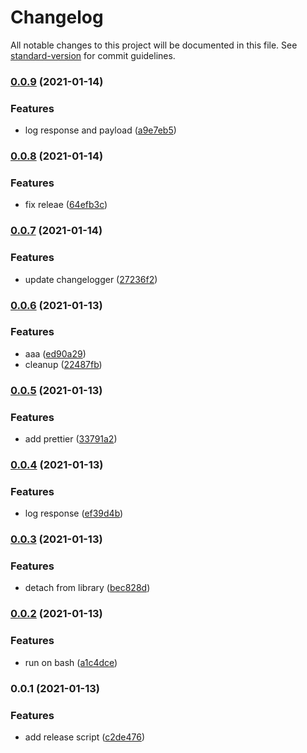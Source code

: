 # Changelog

All notable changes to this project will be documented in this file. See [standard-version](https://github.com/conventional-changelog/standard-version) for commit guidelines.

### [0.0.9](https://github.com/Favna/action-tests/compare/v0.0.8...v0.0.9) (2021-01-14)


### Features

* log response and payload ([a9e7eb5](https://github.com/Favna/action-tests/commit/a9e7eb5c19c7f2ee98cab307e2a5204e4494d22c))

### [0.0.8](https://github.com/Favna/action-tests/compare/v0.0.7...v0.0.8) (2021-01-14)


### Features

* fix releae ([64efb3c](https://github.com/Favna/action-tests/commit/64efb3cd9bffc980c718ab858a311ddf28c0003f))

### [0.0.7](https://github.com/Favna/action-tests/compare/v0.0.6...v0.0.7) (2021-01-14)


### Features

* update changelogger ([27236f2](https://github.com/Favna/action-tests/commit/27236f20461a69228a050e9b831984e15a3cf9ea))

### [0.0.6](https://github.com/Favna/action-tests/compare/v0.0.5...v0.0.6) (2021-01-13)


### Features

* aaa ([ed90a29](https://github.com/Favna/action-tests/commit/ed90a29ab900c7ef0b0e00f5aa5895f83b432e39))
* cleanup ([22487fb](https://github.com/Favna/action-tests/commit/22487fb9d78582260dacb4d40a2344c93dcc18c2))

### [0.0.5](https://github.com/Favna/action-tests/compare/v0.0.4...v0.0.5) (2021-01-13)

### Features

-   add prettier ([33791a2](https://github.com/Favna/action-tests/commit/33791a2d0f266d690bbabdcd2ecfe0d0901a83cd))

### [0.0.4](https://github.com/Favna/action-tests/compare/v0.0.3...v0.0.4) (2021-01-13)

### Features

-   log response ([ef39d4b](https://github.com/Favna/action-tests/commit/ef39d4b68ef3e741af57c8f0b4181a22c10ec414))

### [0.0.3](https://github.com/Favna/action-tests/compare/v0.0.2...v0.0.3) (2021-01-13)

### Features

-   detach from library ([bec828d](https://github.com/Favna/action-tests/commit/bec828d6a53dfb715a5f77a72f845c4e4a32b7d0))

### [0.0.2](https://github.com/Favna/action-tests/compare/v0.0.1...v0.0.2) (2021-01-13)

### Features

-   run on bash ([a1c4dce](https://github.com/Favna/action-tests/commit/a1c4dce59b0ae1f3396209ae955a85b564346cfd))

### 0.0.1 (2021-01-13)

### Features

-   add release script ([c2de476](https://github.com/Favna/action-tests/commit/c2de4760d67c3fde30738eaece74fa4507c07359))
